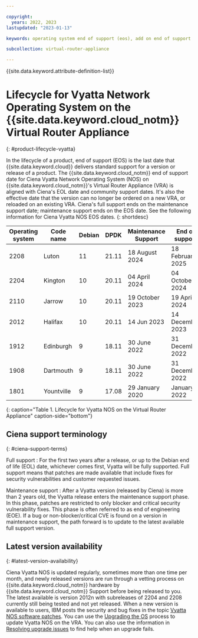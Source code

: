 ```yaml
---

copyright:
  years: 2022, 2023
lastupdated: "2023-01-13"

keywords: operating system end of support (eos), add on end of support (eos), vyatta

subcollection: virtual-router-appliance

---
```


{{site.data.keyword.attribute-definition-list}}

# Lifecycle for Vyatta Network Operating System on the {{site.data.keyword.cloud_notm}} Virtual Router Appliance
{: #product-lifecycle-vyatta}

In the lifecycle of a product, end of support (EOS) is the last date that {{site.data.keyword.cloud}} delivers standard support for a version or release of a product. The {{site.data.keyword.cloud_notm}} end of support date for Ciena Vyatta Network Operating System (NOS) on {{site.data.keyword.cloud_notm}}'s Virtual Router Appliance (VRA) is aligned with Ciena's EOL date and community support dates. It's also the effective date that the version can no longer be ordered on a new VRA, or reloaded on an existing VRA. Ciena's full support ends on the maintenance support date; maintenance support ends on the EOS date. See the following information for Ciena Vyatta NOS EOS dates. 
{: shortdesc}

| Operating system | Code name | Debian | DPDK | Maintenance Support | End of support | 
| ----------------- | ---------------- | ---------------- | ---------------- | ---------------- | ---------------- |
| 2208 | Luton | 11 | 21.11 | 18 August 2024 | 18 February 2025 |
| 2204 | Kington |10 | 20.11 | 04 April 2024 | 04 October 2024 |
| 2110 | Jarrow | 10 | 20.11 | 19 October 2023 | 19 April 2024 |
| 2012 | Halifax | 10 | 20.11 | 14 Jun 2023 | 14 December 2023 |
| 1912 | Edinburgh | 9 | 18.11 | 30 June 2022 | 31 December 2022 |
| 1908 | Dartmouth | 9 | 18.11 | 30 June 2022 | 31 December 2022 |
| 1801 | Yountville | 9 | 17.08 | 29 January 2020 | January 2022 |
{: caption="Table 1. Lifecycle for Vyatta NOS on the Virtual Router Appliance" caption-side="bottom"}

## Ciena support terminology
{: #ciena-support-terms}

Full support
:    For the first two years after a release, or up to the Debian end of life (EOL) date, whichever comes first, Vyatta will be fully supported. Full support means that patches are made available that include fixes for security vulnerabilities and customer requested issues.  

Maintenance support
:    After a Vyatta version (released by Ciena) is more than 2 years old, the Vyatta release enters the maintenance support phase. In this phase, patches are restricted to only blocker and critical security vulnerability fixes. This phase is often referred to as end of engineering (EOE). If a bug or non-blocker/critical CVE is found on a version in maintenance support, the path forward is to update to the latest available full support version.

## Latest version availability
{: #latest-version-availability}

Ciena Vyatta NOS is updated regularly, sometimes more than one time per month, and newly released versions are run through a vetting process on {{site.data.keyword.cloud_notm}} hardware by {{site.data.keyword.cloud_notm}} Support before being released to you. The latest available is version 2012n with subreleases of 2204 and 2208 currently still being tested and not yet released. When a new version is available to users, IBM posts the security and bug fixes in the topic [Vyatta NOS software patches](/docs/virtual-router-appliance?topic=virtual-router-appliance-at-t-vyatta-5600-vrouter-software-patches). You can use the [Upgrading the OS](/docs/virtual-router-appliance?topic=virtual-router-appliance-upgrading-the-os) process to update Vyatta NOS on the VRA. You can also use the information in [Resolving upgrade issues](/docs/virtual-router-appliance?topic=virtual-router-appliance-upgrade-issues) to find help when an upgrade fails.
